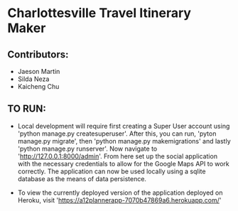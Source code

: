 # Charlottesville Travel Itinerary Maker  

## Contributors:
- Jaeson Martin 
- Silda Neza 
- Kaicheng Chu

## TO RUN:
- Local development will require first creating a Super User account using 'python manage.py createsuperuser'. After this, you can run, 'pyton manage.py migrate', then 'python manage.py makemigrations' and lastly 'python manage.py runserver'. Now navigate to 'http://127.0.0.1:8000/admin'. From here set up the social application with the necessary credentials to allow for the Google Maps API to work correctly. The application can now be used locally using a sqlite database as the means of data persistence.


- To view the currently deployed version of the application deployed on Heroku, visit 'https://a12plannerapp-7070b47869a6.herokuapp.com/'


